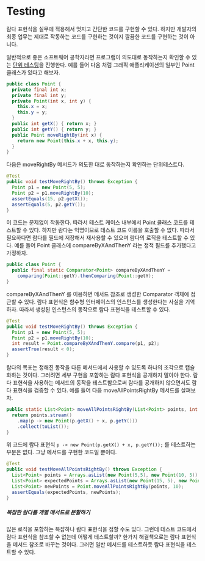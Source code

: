 # Testing



람다 표현식을 실무에 적용해서 멋지고 간단한 코드를 구현할 수 있다. 하지만 개발자의 최종 업무는 제대로 작동하는 코드를 구현하는 것이지 깔끔한 코드를 구현하는 것이 아니다.

일반적으로 좋은 소프트웨어 공학자라면 프로그램이 의도대로 동작하는지 확인할 수 있는 <u>단위 테스팅</u>을 진행한다. 예를 들어 다음 처럼 그래픽 애플리케이션의 일부인 Point 클래스가 있다고 해보자.

```java
public class Point {
  private final int x;
  private final int y;
  private Point(int x, int y) {
    this.x = x;
    this.y = y;
  }
  public int getX() { return x; }
  public int getY() { return y; }
  public Point moveRightBy(int x) {
    return new Point(this.x + x, this.y);
  }
}
```

다음은 moveRightBy 메서드가 의도한 대로 동작하는지 확인하는 단위테스트다.

```java
@Test
public void testMoveRightBy() throws Exception {
  Point p1 = new Point(5, 5);
  Point p2 = p1.moveRightBy(10);
  assertEquals(15, p2.getX());
  assertEquals(5, p2.getY());
}
```

이 코드는 문제없이 작동한다. 따라서  테스트 케이스 내부에서 Point 클래스 코드를 테스트할 수 있다. 하지만 람다는 익명이므로 테스트 코드 이름을 호출할 수 없다. 따라서 필요하다면 람다를 필드에 저장해서 재사용할 수 있으며 람다의 로직을 테스트할 수 있다. 예를 들어 Point 클래스에 compareByXAndThenY 라는 정적 필드를 추가했다고 가정하자.

```java
public class Point {
  public final static Comparator<Point> compareByXAndThenY =
    comparing(Point::getY).thenComparing(Point::getY);
}
```

compareByXAndThenY 를 이용하면 메서드 참조로 생성한 Comparator 객체에 접근할 수 있다. 람다 표현식은 함수형 인터페이스의 인스턴스를 생성한다는 사실을 기억하자. 따라서 생성된 인스턴스의 동작으로 람다 표현식을 테스트할 수 있다.

```java
@Test
public void testMoveRightBy() throws Exception {
  Point p1 = new Point(5, 5);
  Point p2 = p1.moveRightBy(10);
  int result = Point.compareByXAndThenY.compare(p1, p2);
  assertTrue(result < 0);
}
```

람다의 목표는 정해진 동작을 다른 메서드에서 사용할 수 있도록 하나의 조각으로 캡슐화하는 것이다. 그러려면 세부 구현을 포함하는 람다 표현식을 공개하지 말아야 한다. 람다 표현식을 사용하는 메서드의 동작을 테스트함으로써 람다를 공개하지 않으면서도 람다 표현식을 검증할 수 있다. 예를 들어 다음 moveAllPointsRightBy 메서드를 살펴보자.

```java
public static List<Point> moveAllPointsRightBy(List<Point> points, int x) {
  return points.stream()
    .map(p -> new Point(p.getX() + x, p.getY()))
    .collect(toList());
}
```

위 코드에 람다 표현식 `p -> new Point(p.getX() + x, p.getY());` 를 테스트하는 부분은 없다. 그냥 메서드를 구현한 코드일 뿐이다.

```java
@Test
public void testMoveAllPointsRightBy() throws Exception {
  List<Point> points = Arrays.asList(new Point(5,5), new Point(10, 5));
  List<Point> expectedPoints = Arrays.asList(new Point(15, 5), new Point(20, 5));
  List<Point> newPoints = Point.moveAllPointsRightBy(points, 10);
  assertEquals(expectedPoints, newPoints);
}
```



##### 복잡한 람다를 개별 메서드로 분할하기

많은 로직을 포함하는 복잡하나 람다 표현식을 접할 수도 있다. 그런데 테스트 코드에서 람다 표현식을 참조할 수 없는데 어떻게 테스트할까? 한가지 해결책으로는 람다 표현식을 메서드 참조로 바꾸는 것이다. 그러면 일반 메서드를 테스트하듯 람다 표현식을 테스트할 수 있다.